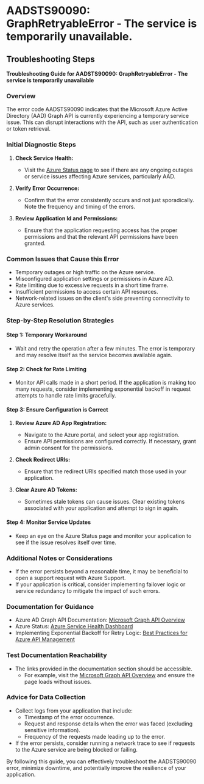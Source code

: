 # AADSTS90090: GraphRetryableError - The service is temporarily unavailable.


## Troubleshooting Steps
**Troubleshooting Guide for AADSTS90090: GraphRetryableError - The service is temporarily unavailable**

### Overview
The error code AADSTS90090 indicates that the Microsoft Azure Active Directory (AAD) Graph API is currently experiencing a temporary service issue. This can disrupt interactions with the API, such as user authentication or token retrieval.

### Initial Diagnostic Steps
1. **Check Service Health:**
   - Visit the [Azure Status page](https://status.azure.com/en-us/status) to see if there are any ongoing outages or service issues affecting Azure services, particularly AAD.
  
2. **Verify Error Occurrence:**
   - Confirm that the error consistently occurs and not just sporadically. Note the frequency and timing of the errors.

3. **Review Application Id and Permissions:**
   - Ensure that the application requesting access has the proper permissions and that the relevant API permissions have been granted.

### Common Issues that Cause this Error
- Temporary outages or high traffic on the Azure service.
- Misconfigured application settings or permissions in Azure AD.
- Rate limiting due to excessive requests in a short time frame.
- Insufficient permissions to access certain API resources.
- Network-related issues on the client's side preventing connectivity to Azure services.

### Step-by-Step Resolution Strategies
#### Step 1: Temporary Workaround
- Wait and retry the operation after a few minutes. The error is temporary and may resolve itself as the service becomes available again.

#### Step 2: Check for Rate Limiting
- Monitor API calls made in a short period. If the application is making too many requests, consider implementing exponential backoff in request attempts to handle rate limits gracefully.

#### Step 3: Ensure Configuration is Correct
1. **Review Azure AD App Registration:**
   - Navigate to the Azure portal, and select your app registration.
   - Ensure API permissions are configured correctly. If necessary, grant admin consent for the permissions.

2. **Check Redirect URIs:**
   - Ensure that the redirect URIs specified match those used in your application.

3. **Clear Azure AD Tokens:**
   - Sometimes stale tokens can cause issues. Clear existing tokens associated with your application and attempt to sign in again.

#### Step 4: Monitor Service Updates
- Keep an eye on the Azure Status page and monitor your application to see if the issue resolves itself over time.

### Additional Notes or Considerations
- If the error persists beyond a reasonable time, it may be beneficial to open a support request with Azure Support.
- If your application is critical, consider implementing failover logic or service redundancy to mitigate the impact of such errors.

### Documentation for Guidance
- Azure AD Graph API Documentation: [Microsoft Graph API Overview](https://docs.microsoft.com/en-us/graph/overview)
- Azure Status: [Azure Service Health Dashboard](https://status.azure.com/en-us/status)
- Implementing Exponential Backoff for Retry Logic: [Best Practices for Azure API Management](https://docs.microsoft.com/en-us/azure/api-management/api-management-best-practices#retry-policies)

### Test Documentation Reachability
- The links provided in the documentation section should be accessible. 
  - For example, visit the [Microsoft Graph API Overview](https://docs.microsoft.com/en-us/graph/overview) and ensure the page loads without issues.

### Advice for Data Collection
- Collect logs from your application that include:
  - Timestamp of the error occurrence.
  - Request and response details when the error was faced (excluding sensitive information).
  - Frequency of the requests made leading up to the error.
- If the error persists, consider running a network trace to see if requests to the Azure service are being blocked or failing.

By following this guide, you can effectively troubleshoot the AADSTS90090 error, minimize downtime, and potentially improve the resilience of your application.